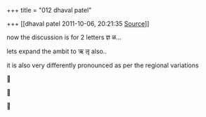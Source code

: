 +++
title = "012 dhaval patel"

+++
[[dhaval patel	2011-10-06, 20:21:35 [Source](https://groups.google.com/g/samskrita/c/Qu5-mIvGLS4)]]



now the discussion is for 2 letters ज्ञ ळ...

lets expand the ambit to ऋ लृ also..

it is also very differently pronounced as per the regional variations

  

  

  
  







